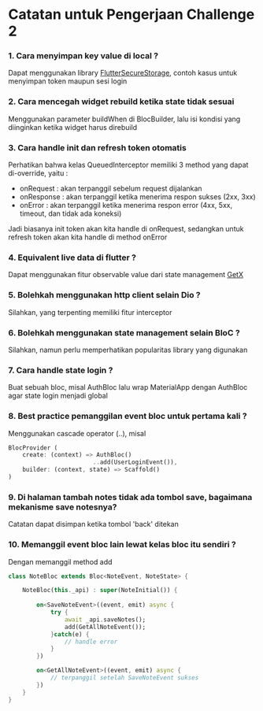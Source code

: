 # Catatan untuk Pengerjaan Challenge 2

### 1. Cara menyimpan key value di local ?

Dapat menggunakan library [FlutterSecureStorage](https://pub.dev/packages/flutter_secure_storage), contoh kasus untuk menyimpan token maupun sesi login

### 2. Cara mencegah widget rebuild ketika state tidak sesuai
Menggunakan parameter buildWhen di BlocBuilder, lalu isi kondisi yang diinginkan ketika widget harus direbuild

### 3. Cara handle init dan refresh token otomatis
Perhatikan bahwa kelas QueuedInterceptor memiliki 3 method yang dapat di-override, yaitu :
- onRequest : akan terpanggil sebelum request dijalankan
- onResponse : akan terpanggil ketika menerima respon sukses (2xx, 3xx)
- onError : akan terpanggil ketika menerima respon error (4xx, 5xx, timeout, dan tidak ada koneksi)

Jadi biasanya init token akan kita handle di onRequest, sedangkan untuk refresh token akan kita handle di method onError

### 4. Equivalent live data di flutter ?
Dapat menggunakan fitur observable value dari state management [GetX](https://pub.dev/packages/get)

### 5. Bolehkah menggunakan http client selain Dio ?
Silahkan, yang terpenting memiliki fitur interceptor

### 6. Bolehkah menggunakan state management selain BloC ?
Silahkan, namun perlu memperhatikan popularitas library yang digunakan

### 7. Cara handle state login ?
Buat sebuah bloc, misal AuthBloc lalu wrap MaterialApp dengan AuthBloc agar state login menjadi global

### 8. Best practice pemanggilan event bloc untuk pertama kali ?
Menggunakan cascade operator (..), misal
``` dart
BlocProvider (
    create: (context) => AuthBloc()
                        ..add(UserLoginEvent()),
    builder: (context, state) => Scaffold()
)
```

### 9. Di halaman tambah notes tidak ada tombol save, bagaimana mekanisme save notesnya?
Catatan dapat disimpan ketika tombol 'back' ditekan

### 10. Memanggil event bloc lain lewat kelas bloc itu sendiri ?
Dengan memanggil method add

```dart
class NoteBloc extends Bloc<NoteEvent, NoteState> {

    NoteBloc(this._api) : super(NoteInitial()) {
        
        on<SaveNoteEvent>((event, emit) async {
            try {
                await _api.saveNotes();
                add(GetAllNoteEvent());
            }catch(e) {
                // handle error
            }         
        })

        on<GetAllNoteEvent>((event, emit) async {
            // terpanggil setelah SaveNoteEvent sukses
        })
    }
}

```